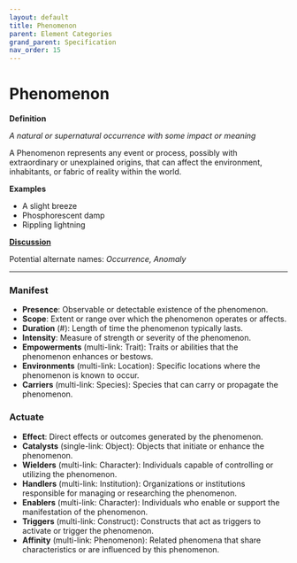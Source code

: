 ```yaml
---
layout: default
title: Phenomenon
parent: Element Categories
grand_parent: Specification
nav_order: 15
---
```


# Phenomenon

**Definition**

*A natural or supernatural occurrence with some impact or meaning*

A Phenomenon represents any event or process, possibly with extraordinary or unexplained origins, that can affect the environment, inhabitants, or fabric of reality within the world.  

**Examples**
- A slight breeze
- Phosphorescent damp
- Rippling lightning

**[Discussion](https://github.com/OnlyWorlds/OnlyWorlds/discussions/categories/Phenomenon)**

Potential alternate names: *Occurrence, Anomaly*

---
### Manifest
- **Presence**: Observable or detectable existence of the phenomenon.
- **Scope**: Extent or range over which the phenomenon operates or affects.
- **Duration** (#): Length of time the phenomenon typically lasts.
- **Intensity**: Measure of strength or severity of the phenomenon.
- **Empowerments** (multi-link: Trait): Traits or abilities that the phenomenon enhances or bestows.
- **Environments** (multi-link: Location): Specific locations where the phenomenon is known to occur.
- **Carriers** (multi-link: Species): Species that can carry or propagate the phenomenon.

### Actuate
- **Effect**: Direct effects or outcomes generated by the phenomenon.
- **Catalysts** (single-link: Object): Objects that initiate or enhance the phenomenon.
- **Wielders** (multi-link: Character): Individuals capable of controlling or utilizing the phenomenon.
- **Handlers** (multi-link: Institution): Organizations or institutions responsible for managing or researching the phenomenon.
- **Enablers** (multi-link: Character): Individuals who enable or support the manifestation of the phenomenon.
- **Triggers** (multi-link: Construct): Constructs that act as triggers to activate or trigger the phenomenon.
- **Affinity** (multi-link: Phenomenon): Related phenomena that share characteristics or are influenced by this phenomenon.

